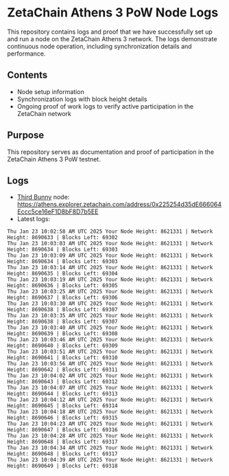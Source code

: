 # ZetaChain Athens 3 PoW Node Logs
This repository contains logs and proof that we have successfully set up and run a node on the ZetaChain Athens 3 network. The logs demonstrate continuous node operation, including synchronization details and performance.

## Contents
- Node setup information
- Synchronization logs with block height details
- Ongoing proof of work logs to verify active participation in the ZetaChain network

## Purpose
This repository serves as documentation and proof of participation in the ZetaChain Athens 3 PoW testnet.

## Logs

- [Third Bunny](https://thirdbunny.xyz/) node: https://athens.explorer.zetachain.com/address/0x225254d35dE666064Eccc5ce16eF1D8bF8D7b5EE
- Latest logs:
```
Thu Jan 23 10:02:58 AM UTC 2025 Your Node Height: 8621331 | Network Height: 8690633 | Blocks Left: 69302
Thu Jan 23 10:03:03 AM UTC 2025 Your Node Height: 8621331 | Network Height: 8690634 | Blocks Left: 69303
Thu Jan 23 10:03:09 AM UTC 2025 Your Node Height: 8621331 | Network Height: 8690634 | Blocks Left: 69303
Thu Jan 23 10:03:14 AM UTC 2025 Your Node Height: 8621331 | Network Height: 8690635 | Blocks Left: 69304
Thu Jan 23 10:03:19 AM UTC 2025 Your Node Height: 8621331 | Network Height: 8690636 | Blocks Left: 69305
Thu Jan 23 10:03:25 AM UTC 2025 Your Node Height: 8621331 | Network Height: 8690637 | Blocks Left: 69306
Thu Jan 23 10:03:30 AM UTC 2025 Your Node Height: 8621331 | Network Height: 8690638 | Blocks Left: 69307
Thu Jan 23 10:03:35 AM UTC 2025 Your Node Height: 8621331 | Network Height: 8690638 | Blocks Left: 69307
Thu Jan 23 10:03:40 AM UTC 2025 Your Node Height: 8621331 | Network Height: 8690639 | Blocks Left: 69308
Thu Jan 23 10:03:46 AM UTC 2025 Your Node Height: 8621331 | Network Height: 8690640 | Blocks Left: 69309
Thu Jan 23 10:03:51 AM UTC 2025 Your Node Height: 8621331 | Network Height: 8690641 | Blocks Left: 69310
Thu Jan 23 10:03:56 AM UTC 2025 Your Node Height: 8621331 | Network Height: 8690642 | Blocks Left: 69311
Thu Jan 23 10:04:02 AM UTC 2025 Your Node Height: 8621331 | Network Height: 8690643 | Blocks Left: 69312
Thu Jan 23 10:04:07 AM UTC 2025 Your Node Height: 8621331 | Network Height: 8690644 | Blocks Left: 69313
Thu Jan 23 10:04:12 AM UTC 2025 Your Node Height: 8621331 | Network Height: 8690645 | Blocks Left: 69314
Thu Jan 23 10:04:18 AM UTC 2025 Your Node Height: 8621331 | Network Height: 8690646 | Blocks Left: 69315
Thu Jan 23 10:04:23 AM UTC 2025 Your Node Height: 8621331 | Network Height: 8690647 | Blocks Left: 69316
Thu Jan 23 10:04:28 AM UTC 2025 Your Node Height: 8621331 | Network Height: 8690648 | Blocks Left: 69317
Thu Jan 23 10:04:34 AM UTC 2025 Your Node Height: 8621331 | Network Height: 8690648 | Blocks Left: 69317
Thu Jan 23 10:04:39 AM UTC 2025 Your Node Height: 8621331 | Network Height: 8690649 | Blocks Left: 69318
```
